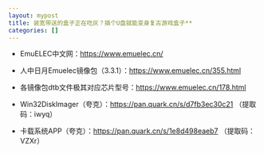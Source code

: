 ```yaml
---
layout: mypost
title: 装宽带送的盒子正在吃灰？插个U盘就能变身复古游戏盒子**
categories: []
---
```


- EmuELEC中文网：<https://www.emuelec.cn/>

- 人中日月Emuelec镜像包（3.3.1）：<https://www.emuelec.cn/355.html>

- 各镜像包dtb文件极其对应芯片型号：<https://www.emuelec.cn/178.html>

- Win32DiskImager（夸克）：<https://pan.quark.cn/s/d7fb3ec30c21> （提取码：iwyq）

- 卡载系统APP（夸克）：<https://pan.quark.cn/s/1e8d498eaeb7> （提取码：VZXr）